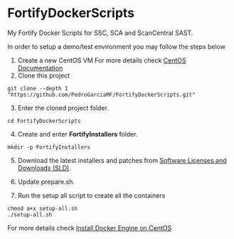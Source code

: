 # FortifyDockerScripts
My Fortify Docker Scripts for SSC, SCA and ScanCentral SAST. 

In order to setup a demo/test environment you may follow the steps below

1. Create a new CentOS VM
For more details check [CentOS Documentation](https://docs.centos.org/)
2. Clone this project 
```
git clone --depth 1 "https://github.com/PedroGarciaMF/FortifyDockerScripts.git"
```
3. Enter the cloned project folder.
```
cd FortifyDockerScripts
```
4. Create and enter **FortifyInstallers** folder.
```
mkdir -p FortifyInstallers
```

5. Download the latest installers and patches from [Software Licenses and Downloads (SLD)](https://sld.microfocus.com/).

6. Update prepare.sh.

7. Run the setup all script to create all the containers
``` 
chmod a+x setup-all.sh
./setup-all.sh
```

For more details check [Install Docker Engine on CentOS](https://docs.docker.com/engine/install/centos/)


